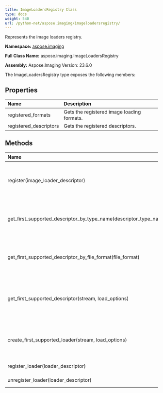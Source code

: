 ```yaml
---
title: ImageLoadersRegistry Class
type: docs
weight: 540
url: /python-net/aspose.imaging/imageloadersregistry/
---
```


Represents the image loaders registry.

**Namespace:** [aspose.imaging](/imaging/python-net/aspose.imaging/)

**Full Class Name:** aspose.imaging.ImageLoadersRegistry

**Assembly:**  Aspose.Imaging Version: 23.6.0

The ImageLoadersRegistry type exposes the following members:
## **Properties**
|**Name**|**Description**|
| :- | :- |
|registered_formats|Gets the registered image loading formats.|
|registered_descriptors|Gets the registered descriptors.|
## **Methods**
|**Name**|**Description**|
| :- | :- |
|register(image_loader_descriptor)|Registers the specified image loader descriptor.|
|get_first_supported_descriptor_by_type_name(descriptor_type_name)|Gets the first supported descriptor by its type name.|
|get_first_supported_descriptor_by_file_format(file_format)|Gets the first supported file format by its type name.|
|get_first_supported_descriptor(stream, load_options)|Gets the fist found supported descriptor suitable for the specified|
|create_first_supported_loader(stream, load_options)|Creates the first found loader suitable for the specified|
|register_loader(loader_descriptor)|Registers the loader.|
|unregister_loader(loader_descriptor)|Unregisters the loader.|
